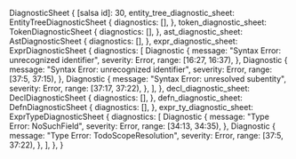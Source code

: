DiagnosticSheet {
    [salsa id]: 30,
    entity_tree_diagnostic_sheet: EntityTreeDiagnosticSheet {
        diagnostics: [],
    },
    token_diagnostic_sheet: TokenDiagnosticSheet {
        diagnostics: [],
    },
    ast_diagnostic_sheet: AstDiagnosticSheet {
        diagnostics: [],
    },
    expr_diagnostic_sheet: ExprDiagnosticSheet {
        diagnostics: [
            Diagnostic {
                message: "Syntax Error: unrecognized identifier",
                severity: Error,
                range: [16:27, 16:37),
            },
            Diagnostic {
                message: "Syntax Error: unrecognized identifier",
                severity: Error,
                range: [37:5, 37:15),
            },
            Diagnostic {
                message: "Syntax Error: unresolved subentity",
                severity: Error,
                range: [37:17, 37:22),
            },
        ],
    },
    decl_diagnostic_sheet: DeclDiagnosticSheet {
        diagnostics: [],
    },
    defn_diagnostic_sheet: DefnDiagnosticSheet {
        diagnostics: [],
    },
    expr_ty_diagnostic_sheet: ExprTypeDiagnosticSheet {
        diagnostics: [
            Diagnostic {
                message: "Type Error: NoSuchField",
                severity: Error,
                range: [34:13, 34:35),
            },
            Diagnostic {
                message: "Type Error: TodoScopeResolution",
                severity: Error,
                range: [37:5, 37:22),
            },
        ],
    },
}